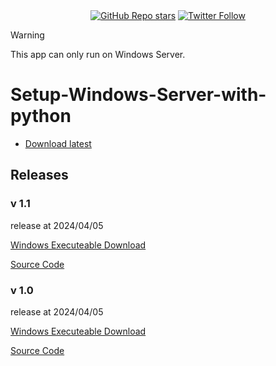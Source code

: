 
<div align="center">  
    <a href="https://github.com/ccccchhhheeenng/Python-GUI--Setup-Windows-Server-with-python/stargazers"><img alt="GitHub Repo stars" src="https://img.shields.io/github/stars/ccccchhhheeenng/Python-GUI--Setup-Windows-Server-with-python"></a>
    <a href="https://twitter.com/ccccchhhheeenng"><img alt="Twitter Follow" src="https://img.shields.io/twitter/follow/ccccchhhheeenng"></a>

</div>

> [!WARNING]  
> This app can only run on Windows Server.

# Setup-Windows-Server-with-python



- [Download latest](https://github.com/ccccchhhheeenng/Python-GUI--Setup-Windows-Server-with-python/raw/main/Application.exe)


## Releases
### v 1.1
release at 2024/04/05

<a href="https://github.com/ccccchhhheeenng/Windows-Server-Tool/blob/main/Releases/1.1.exe">Windows Executeable Download</a>

<a href="https://github.com/ccccchhhheeenng/Windows-Server-Tool/blob/main/Releases/1.1.py">Source Code</a>

### v 1.0
release at 2024/04/05

<a href="https://github.com/ccccchhhheeenng/Windows-Server-Tool/blob/main/Releases/1.0.exe">Windows Executeable Download</a>

<a href="https://github.com/ccccchhhheeenng/Windows-Server-Tool/blob/main/Releases/1.0.py">Source Code</a>



